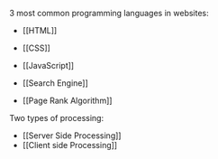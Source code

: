 
3 most common programming languages in websites:
- [[HTML]]
- [[CSS]]
- [[JavaScript]]

- [[Search Engine]]
- [[Page Rank Algorithm]]

Two types of processing:
- [[Server Side Processing]]
- [[Client side Processing]]